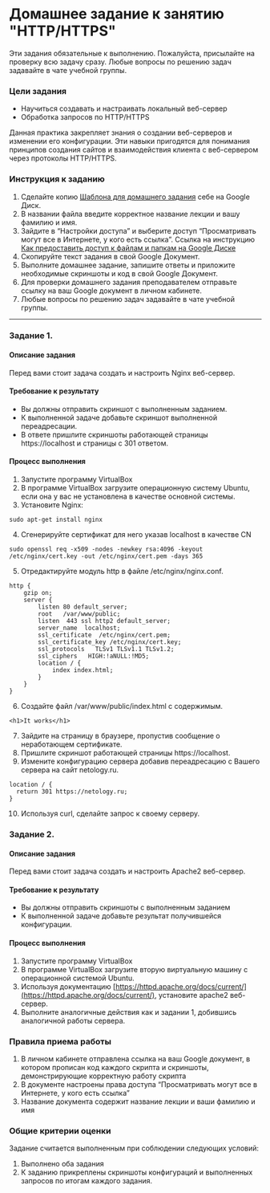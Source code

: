 # Домашнее задание к занятию "HTTP/HTTPS"

Эти задания обязательные к выполнению. Пожалуйста, присылайте на проверку всю задачу сразу. Любые вопросы по решению задач задавайте в чате учебной группы. 

### Цели задания

- Научиться создавать и настраивать локальный веб-сервер
- Обработка запросов по HTTP/HTTPS

Данная практика закрепляет знания о создании веб-серверов и изменении его конфигурации. Эти навыки пригодятся для понимания принципов создания сайтов и взаимодействия клиента с веб-сервером через протоколы HTTP/HTTPS.

### Инструкция к заданию

1. Сделайте копию [Шаблона для домашнего задания](https://docs.google.com/document/d/1youKpKm_JrC0UzDyUslIZW2E2bIv5OVlm_TQDvH5Pvs/edit) себе на Google Диск.
2. В названии файла введите корректное название лекции и вашу фамилию и имя.
3. Зайдите в “Настройки доступа” и выберите доступ “Просматривать могут все в Интернете, у кого есть ссылка”. Ссылка на инструкцию [Как предоставить доступ к файлам и папкам на Google Диске](https://support.google.com/docs/answer/2494822?hl=ru&co=GENIE.Platform%3DDesktop)
4. Скопируйте текст задания в свой  Google Документ.
5. Выполните домашнее задание, запишите ответы и приложите необходимые скриншоты и код в свой Google Документ.
6. Для проверки домашнего задания преподавателем отправьте ссылку на ваш Google документ в личном кабинете.
7. Любые вопросы по решению задач задавайте в чате учебной группы.
------

### Задание 1.

#### Описание задания
Перед вами стоит задача создать и настроить Nginx веб-сервер.

#### Требование к результату
- Вы должны отправить скриншот с выполненным заданием.
- К выполненной задаче добавьте скриншот выполненной переадресации.
- В ответе пришлите скриншоты работающей страницы https://localhost и страницы с 301 ответом.

#### Процесс выполнения

1. Запустите программу VirtualBox
2. В программе VirtualBox загрузите операционную систему Ubuntu, если она у вас не установлена в качестве основной системы.
3. Установите Nginx:

```
sudo apt-get install nginx
```
4. Сгенерируйте сертификат для него указав localhost в качестве CN  

```
sudo openssl req -x509 -nodes -newkey rsa:4096 -keyout /etc/nginx/cert.key -out /etc/nginx/cert.pem -days 365
```


5. Отредактируйте модуль http в файле /etc/nginx/nginx.conf.

```
http {
    gzip on;
    server {
        listen 80 default_server;
        root   /var/www/public;
        listen  443 ssl http2 default_server;
        server_name  localhost;
        ssl_certificate  /etc/nginx/cert.pem;
        ssl_certificate_key /etc/nginx/cert.key;
        ssl_protocols   TLSv1 TLSv1.1 TLSv1.2;
        ssl_ciphers   HIGH:!aNULL:!MD5;
        location / {
            index index.html;
        }
    }
}
```

6. Создайте файл /var/www/public/index.html c содержимым.
```
<h1>It works</h1>
```
7. Зайдите на страницу в браузере, пропустив сообщение о неработающем сертификате.
8. Пришлите скриншот работающей страницы https://localhost.
9. Измените конфигурацию сервера добавив переадресацию c Вашего сервера на сайт netology.ru.
```
location / {
  return 301 https://netology.ru;
}
```
10. Используя curl, сделайте запрос к своему серверу.

### Задание 2.

#### Описание задания
Перед вами стоит задача создать и настроить Apache2 веб-сервер.

#### Требование к результату
- Вы должны отправить скриншоты с выполненным заданием
- К выполненной задаче добавьте результат получившейся конфигурации.

#### Процесс выполнения
1. Запустите программу VirtualBox
2. В программе VirtualBox загрузите вторую виртуальную машину с  операционной системой Ubuntu. 
3. Используя документацию [https://httpd.apache.org/docs/current/](https://httpd.apache.org/docs/current/), установите apache2 веб-сервер. 
4. Выполните аналогичные действия как и задании 1, добившись аналогичной работы сервера.

### Правила приема работы
1. В личном кабинете отправлена ссылка на ваш Google документ, в котором прописан код каждого скрипта и скриншоты, демонстрирующие корректную работу скрипта
2. В документе настроены права доступа “Просматривать могут все в Интернете, у кого есть ссылка”
3. Название документа содержит название лекции и ваши фамилию и имя

### Общие критерии оценки
Задание считается выполненным при соблюдении следующих условий:
1. Выполнено оба задания
2. К заданию прикреплены скриншоты конфигураций и выполненных запросов по итогам каждого задания.


